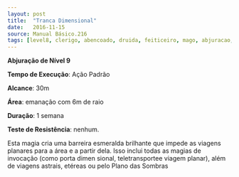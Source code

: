 ```yaml
---
layout: post
title:  "Tranca Dimensional"
date:   2016-11-15
source: Manual Básico.216
tags: [level8, clerigo, abencoado, druida, feiticeiro, mago, abjuracao,  padrao, metros, emanacao, raio, semana, nenhum]
---
```


**Abjuração de Nível 9**

**Tempo de Execução**: Ação Padrão

**Alcance**: 30m

**Área**: emanação com 6m de raio

**Duração**: 1 semana

**Teste de Resistência**: nenhum.

Esta magia cria uma barreira esmeralda brilhante que impede as viagens planares para a área e a partir dela. Isso inclui todas as magias de invocação (como porta dimen sional, teletransportee viagem planar), além de viagens astrais, etéreas ou pelo Plano das Sombras
